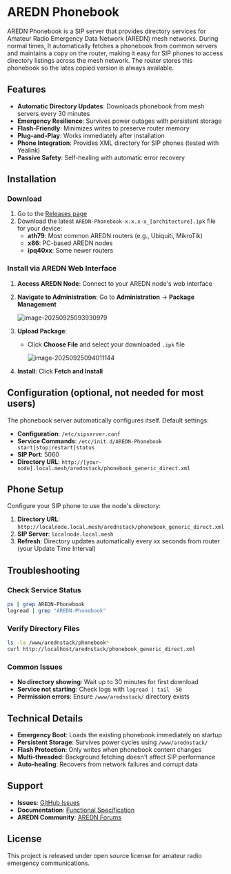 # AREDN Phonebook

AREDN Phonebook is a SIP server that provides directory services for Amateur Radio Emergency Data Network (AREDN) mesh networks. During normal times, It automatically fetches a phonebook from common servers and maintains a copy on the router, making it easy for SIP phones to access directory listings across the mesh network. The router stores this phonebook so the lates copied version is always available.

## Features

- **Automatic Directory Updates**: Downloads phonebook from mesh servers every 30 minutes
- **Emergency Resilience**: Survives power outages with persistent storage
- **Flash-Friendly**: Minimizes writes to preserve router memory
- **Plug-and-Play**: Works immediately after installation
- **Phone Integration**: Provides XML directory for SIP phones (tested with Yealink)
- **Passive Safety**: Self-healing with automatic error recovery

## Installation

### Download

1. Go to the [Releases page](https://github.com/dhamstack/AREDN-Phonebook/releases)
2. Download the latest `AREDN-Phonebook-x.x.x-x_[architecture].ipk` file for your device:
   - **ath79**: Most common AREDN routers (e.g., Ubiquiti, MikroTik)
   - **x86**: PC-based AREDN nodes
   - **ipq40xx**: Some newer routers

### Install via AREDN Web Interface

1. **Access AREDN Node**: Connect to your AREDN node's web interface

2. **Navigate to Administration**: Go to **Administration** → **Package Management**

   ![image-20250925093930979](C:\Users\AndreasSpiess\AppData\Roaming\Typora\typora-user-images\image-20250925093930979.png)

3. **Upload Package**:
   - Click **Choose File** and select your downloaded `.ipk` file

     ![image-20250925094011144](C:\Users\AndreasSpiess\AppData\Roaming\Typora\typora-user-images\image-20250925094011144.png)

4. **Install**: Click **Fetch and Install**

## Configuration (optional, not needed for most users)

The phonebook server automatically configures itself. Default settings:

- **Configuration**: `/etc/sipserver.conf`
- **Service Commands**: `/etc/init.d/AREDN-Phonebook start|stop|restart|status`
- **SIP Port**: 5060
- **Directory URL**: `http://[your-node].local.mesh/arednstack/phonebook_generic_direct.xml`

## Phone Setup

Configure your SIP phone to use the node's directory:

1. **Directory URL**: `http://localnode.local.mesh/arednstack/phonebook_generic_direct.xml`
2. **SIP Server**: `localnode.local.mesh`
3. **Refresh**: Directory updates automatically every xx seconds from router (your Update Time Interval)

## Troubleshooting

### Check Service Status
```bash
ps | grep AREDN-Phonebook
logread | grep "AREDN-Phonebook"
```

### Verify Directory Files
```bash
ls -la /www/arednstack/phonebook*
curl http://localhost/arednstack/phonebook_generic_direct.xml
```

### Common Issues

- **No directory showing**: Wait up to 30 minutes for first download
- **Service not starting**: Check logs with `logread | tail -50`
- **Permission errors**: Ensure `/www/arednstack/` directory exists

## Technical Details

- **Emergency Boot**: Loads the existing phonebook immediately on startup
- **Persistent Storage**: Survives power cycles using `/www/arednstack/`
- **Flash Protection**: Only writes when phonebook content changes
- **Multi-threaded**: Background fetching doesn't affect SIP performance
- **Auto-healing**: Recovers from network failures and corrupt data

## Support

- **Issues**: [GitHub Issues](https://github.com/dhamstack/AREDN-Phonebook/issues)
- **Documentation**: [Functional Specification](AREDN-phonebook-fsd.md)
- **AREDN Community**: [AREDN Forums](https://www.arednmesh.org/)

## License

This project is released under open source license for amateur radio emergency communications.